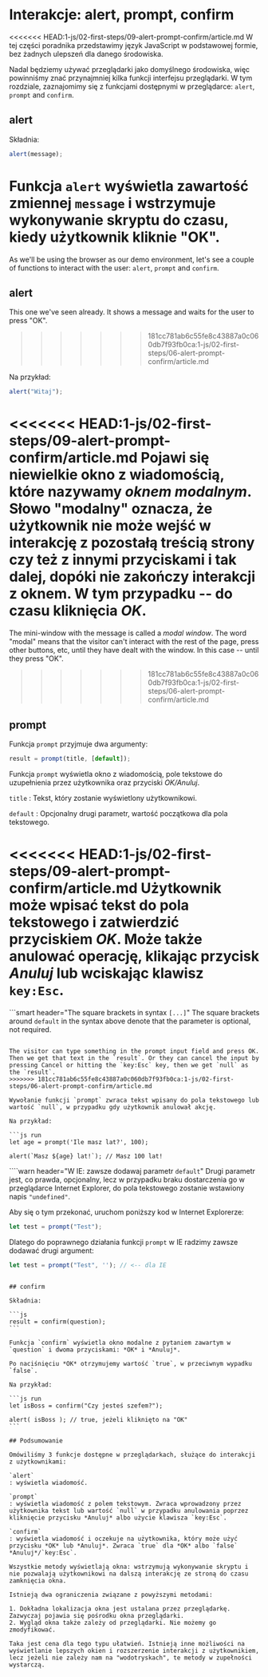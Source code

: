 # Interakcje: alert, prompt, confirm

<<<<<<< HEAD:1-js/02-first-steps/09-alert-prompt-confirm/article.md
W tej części poradnika przedstawimy język JavaScript w podstawowej formie, bez żadnych ulepszeń dla danego środowiska.

Nadal będziemy używać przeglądarki jako domyślnego środowiska, więc powinniśmy znać przynajmniej kilka funkcji interfejsu przeglądarki. W tym rozdziale, zaznajomimy się z funkcjami dostępnymi w przeglądarce: `alert`, `prompt` and `confirm`.

## alert

Składnia:

```js
alert(message);
```

Funkcja `alert` wyświetla zawartość zmiennej `message` i wstrzymuje wykonywanie skryptu do czasu, kiedy użytkownik kliknie "OK".
=======
As we'll be using the browser as our demo environment, let's see a couple of functions to interact with the user: `alert`, `prompt` and `confirm`.

## alert

This one we've seen already. It shows a message and waits for the user to press "OK".
>>>>>>> 181cc781ab6c55fe8c43887a0c060db7f93fb0ca:1-js/02-first-steps/06-alert-prompt-confirm/article.md

Na przykład:

```js run
alert("Witaj");
```

<<<<<<< HEAD:1-js/02-first-steps/09-alert-prompt-confirm/article.md
Pojawi się niewielkie okno z wiadomością, które nazywamy *oknem modalnym*. Słowo "modalny" oznacza, że użytkownik nie może wejść w interakcję z pozostałą treścią strony czy też z innymi przyciskami i tak dalej, dopóki nie zakończy interakcji z oknem. W tym przypadku -- do czasu kliknięcia *OK*.
=======
The mini-window with the message is called a *modal window*. The word "modal" means that the visitor can't interact with the rest of the page, press other buttons, etc, until they have dealt with the window. In this case -- until they press "OK".
>>>>>>> 181cc781ab6c55fe8c43887a0c060db7f93fb0ca:1-js/02-first-steps/06-alert-prompt-confirm/article.md

## prompt

Funkcja `prompt` przyjmuje dwa argumenty:

```js no-beautify
result = prompt(title, [default]);
```

Funkcja `prompt` wyświetla okno z wiadomością, pole tekstowe do uzupełnienia przez użytkownika oraz przyciski *OK/Anuluj*.

`title`
: Tekst, który zostanie wyświetlony użytkownikowi.

`default`
: Opcjonalny drugi parametr, wartość początkowa dla pola tekstowego.

<<<<<<< HEAD:1-js/02-first-steps/09-alert-prompt-confirm/article.md
Użytkownik może wpisać tekst do pola tekstowego i zatwierdzić przyciskiem *OK*. Może także anulować operację, klikając przycisk *Anuluj* lub wciskając klawisz `key:Esc`.
=======
```smart header="The square brackets in syntax `[...]`"
The square brackets around `default` in the syntax above denote that the parameter is optional, not required.
```

The visitor can type something in the prompt input field and press OK. Then we get that text in the `result`. Or they can cancel the input by pressing Cancel or hitting the `key:Esc` key, then we get `null` as the `result`.
>>>>>>> 181cc781ab6c55fe8c43887a0c060db7f93fb0ca:1-js/02-first-steps/06-alert-prompt-confirm/article.md

Wywołanie funkcji `prompt` zwraca tekst wpisany do pola tekstowego lub wartość `null`, w przypadku gdy użytkownik anulował akcję.

Na przykład:

```js run
let age = prompt('Ile masz lat?', 100);

alert(`Masz ${age} lat!`); // Masz 100 lat!
```

````warn header="W IE: zawsze dodawaj parametr `default`"
Drugi parametr jest, co prawda, opcjonalny, lecz w przypadku braku dostarczenia go w przeglądarce Internet Explorer, do pola tekstowego zostanie wstawiony napis `"undefined"`.

Aby się o tym przekonać, uruchom poniższy kod w Internet Explorerze:

```js run
let test = prompt("Test");
```

Dlatego do poprawnego działania funkcji `prompt` w IE radzimy zawsze dodawać drugi argument:

```js run
let test = prompt("Test", ''); // <-- dla IE
```
````

## confirm

Składnia:

```js
result = confirm(question);
```

Funkcja `confirm` wyświetla okno modalne z pytaniem zawartym w `question` i dwoma przyciskami: *OK* i *Anuluj*.

Po naciśnięciu *OK* otrzymujemy wartość `true`, w przeciwnym wypadku `false`.

Na przykład:

```js run
let isBoss = confirm("Czy jesteś szefem?");

alert( isBoss ); // true, jeżeli kliknięto na "OK"
```

## Podsumowanie

Omówiliśmy 3 funkcje dostępne w przeglądarkach, służące do interakcji z użytkownikami:

`alert`
: wyświetla wiadomość.

`prompt`
: wyświetla wiadomość z polem tekstowym. Zwraca wprowadzony przez użytkownika tekst lub wartość `null` w przypadku anulowania poprzez kliknięcie przycisku *Anuluj* albo użycie klawisza `key:Esc`.

`confirm`
: wyświetla wiadomość i oczekuje na użytkownika, który może użyć przycisku *OK* lub *Anuluj*. Zwraca `true` dla *OK* albo `false` *Anuluj*/`key:Esc`.

Wszystkie metody wyświetlają okna: wstrzymują wykonywanie skryptu i nie pozwalają użytkownikowi na dalszą interakcję ze stroną do czasu zamknięcia okna.

Istnieją dwa ograniczenia związane z powyższymi metodami:

1. Dokładna lokalizacja okna jest ustalana przez przeglądarkę. Zazwyczaj pojawia się pośrodku okna przeglądarki.
2. Wygląd okna także zależy od przeglądarki. Nie możemy go zmodyfikować.

Taka jest cena dla tego typu ułatwień. Istnieją inne możliwości na wyświetlanie lepszych okien i rozszerzenie interakcji z użytkownikiem, lecz jeżeli nie zależy nam na "wodotryskach", te metody w zupełności wystarczą.